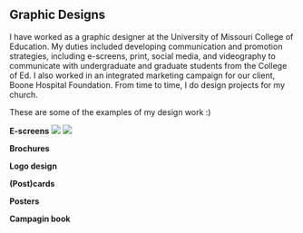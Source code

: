 ## Graphic Designs 

I have worked as a graphic designer at the University of Missouri College of Education. My duties included developing communication and promotion strategies, including e-screens, print, social media, and videography to communicate with undergraduate and graduate students from the College of Ed. I also worked in an integrated marketing campaign for our client, Boone Hospital Foundation. From time to time, I do design projects for my church.  

These are some of the examples of my design work :)

**E-screens**
<img src="namyeon.github.io/A Rwandan Study-01.jpg">
<img src="namyeon.github.io/Drive-01.jpg">

**Brochures**

**Logo design**

**(Post)cards**  

**Posters**

**Campagin book** 
